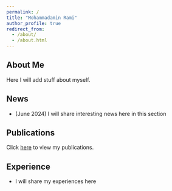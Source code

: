 ```yaml
---
permalink: /
title: "Mohammadamin Rami"
author_profile: true
redirect_from: 
  - /about/
  - /about.html
---
```



## About Me
Here I will add stuff about myself.

## News

* (June 2024) I will share interesting news here in this section

## Publications
Click [here](/publications/) to view my publications.

## Experience 
* I will share my experiences here
